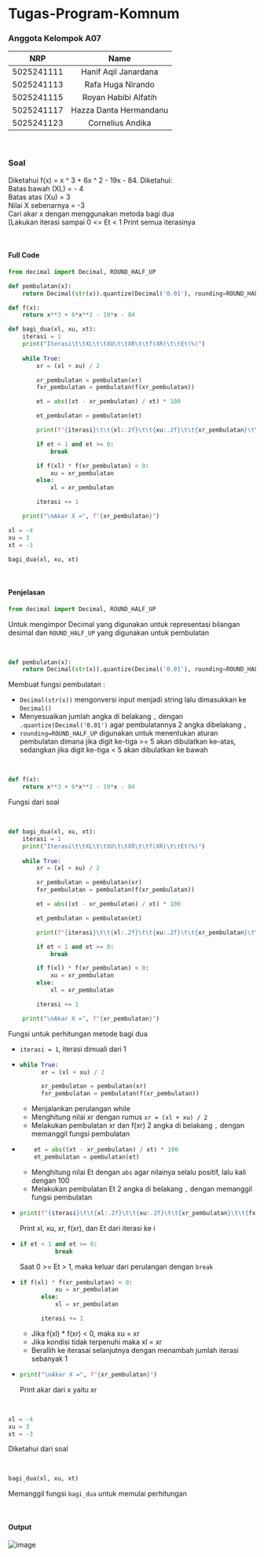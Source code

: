 # Tugas-Program-Komnum
### Anggota Kelompok A07

|    NRP     |      Name      |
| :--------: | :------------: |
| 5025241111 | Hanif Aqil Janardana |
| 5025241113 | Rafa Huga Nirando |
| 5025241115 | Royan Habibi Alfatih |
| 5025241117 | Hazza Danta Hermandanu |
| 5025241123 | Cornelius Andika |

<br>

### Soal

Diketahui f(x) = x ^ 3 + 6x ^ 2 - 19x - 84. Diketahui:
<br>
Batas bawah (XL) = - 4 
<br>
Batas atas (Xu) = 3 
<br>
Nilai X sebenarnya = -3 
<br>
Cari akar x dengan menggunakan metoda bagi dua 
<br>
[Lakukan iterasi sampai 0 <= Et < 1 Print semua iterasinya

<br>

#### Full Code
```python
from decimal import Decimal, ROUND_HALF_UP

def pembulatan(x):
    return Decimal(str(x)).quantize(Decimal('0.01'), rounding=ROUND_HALF_UP)

def f(x):
    return x**3 + 6*x**2 - 19*x - 84

def bagi_dua(xl, xu, xt):
    iterasi = 1
    print("Iterasi\t\tXL\t\tXU\t\tXR\t\tf(XR)\t\tEt(%)")
    
    while True:
        xr = (xl + xu) / 2

        xr_pembulatan = pembulatan(xr)
        fxr_pembulatan = pembulatan(f(xr_pembulatan))

        et = abs((xt - xr_pembulatan) / xt) * 100

        et_pembulatan = pembulatan(et)

        print(f"{iterasi}\t\t{xl:.2f}\t\t{xu:.2f}\t\t{xr_pembulatan}\t\t{fxr_pembulatan}\t\t{et_pembulatan}")

        if et < 1 and et >= 0:
            break

        if f(xl) * f(xr_pembulatan) < 0:
            xu = xr_pembulatan
        else:
            xl = xr_pembulatan

        iterasi += 1

    print("\nAkar X =", f"{xr_pembulatan}")

xl = -4
xu = 3
xt = -3

bagi_dua(xl, xu, xt)

```

<br>

#### Penjelasan
```python
from decimal import Decimal, ROUND_HALF_UP
```
Untuk mengimpor Decimal yang digunakan untuk representasi bilangan desimal dan `ROUND_HALF_UP` yang digunakan untuk pembulatan

<br>

```python
def pembulatan(x):
    return Decimal(str(x)).quantize(Decimal('0.01'), rounding=ROUND_HALF_UP)
```
Membuat fungsi pembulatan :
- `Decimal(str(x))` mengonversi input menjadi string lalu dimasukkan ke `Decimal()`
- Menyesuaikan jumlah angka di belakang `,` dengan `.quantize(Decimal('0.01')` agar pembulatannya 2 angka dibelakang `,`
- `rounding=ROUND_HALF_UP` digunakan untuk menentukan aturan pembulatan dimana jika digit ke-tiga >= 5 akan dibulatkan ke-atas, sedangkan jika digit ke-tiga < 5 akan dibulatkan ke bawah

<br>

```python
def f(x):
    return x**3 + 6*x**2 - 19*x - 84
```
Fungsi dari soal

<br>

```python
def bagi_dua(xl, xu, xt):
    iterasi = 1
    print("Iterasi\t\tXL\t\tXU\t\tXR\t\tf(XR)\t\tEt(%)")
    
    while True:
        xr = (xl + xu) / 2

        xr_pembulatan = pembulatan(xr)
        fxr_pembulatan = pembulatan(f(xr_pembulatan))

        et = abs((xt - xr_pembulatan) / xt) * 100

        et_pembulatan = pembulatan(et)

        print(f"{iterasi}\t\t{xl:.2f}\t\t{xu:.2f}\t\t{xr_pembulatan}\t\t{fxr_pembulatan}\t\t{et_pembulatan}")

        if et < 1 and et >= 0:
            break

        if f(xl) * f(xr_pembulatan) < 0:
            xu = xr_pembulatan
        else:
            xl = xr_pembulatan

        iterasi += 1

    print("\nAkar X =", f"{xr_pembulatan}")
```
Fungsi untuk perhitungan metode bagi dua
- `iterasi = 1`, iterasi dimuali dari 1
- ``` python
  while True:
        xr = (xl + xu) / 2

        xr_pembulatan = pembulatan(xr)
        fxr_pembulatan = pembulatan(f(xr_pembulatan))
  ```
  - Menjalankan perulangan while
  - Menghitung nilai xr dengan rumus `xr = (xl + xu) / 2`
  - Melakukan pembulatan xr dan f(xr) 2 angka di belakang `,` dengan memanggil fungsi pembulatan
- ``` python
      et = abs((xt - xr_pembulatan) / xt) * 100
      et_pembulatan = pembulatan(et)
  ```
  - Menghitung nilai Et dengan `abs` agar nilainya selalu positif, lalu kali dengan 100
  - Melakukan pembulatan Et 2 angka di belakang `,` dengan memanggil fungsi pembulatan
- ``` python
  print(f"{iterasi}\t\t{xl:.2f}\t\t{xu:.2f}\t\t{xr_pembulatan}\t\t{fxr_pembulatan}\t\t{et_pembulatan}")
  ```
  Print xl, xu, xr, f(xr), dan Et dari iterasi ke i
- ``` python
  if et < 1 and et >= 0:
            break
  ```
  Saat 0 >= Et > 1, maka keluar dari perulangan dengan `break`
- ``` python
  if f(xl) * f(xr_pembulatan) < 0:
            xu = xr_pembulatan
        else:
            xl = xr_pembulatan

        iterasi += 1
  ```
  - Jika f(xl) * f(xr) < 0, maka xu = xr
  - Jika kondisi tidak terpenuhi maka xl = xr
  - Berallih ke iterasai selanjutnya dengan menambah jumlah iterasi sebanyak 1
- ``` python
  print("\nAkar X =", f"{xr_pembulatan}")
  ```
  Print akar dari x yaitu xr

<br>

``` python
xl = -4
xu = 3
xt = -3
```
Diketahui dari soal

<br>

```python
bagi_dua(xl, xu, xt)
```
Memanggil fungsi `bagi_dua` untuk memulai perhitungan

<br>

#### Output
![image](https://github.com/user-attachments/assets/fc9a9ef4-4034-4dd4-92e3-d6064166f15b)

